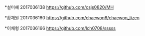 *설미혜 2017036138 https://github.com/csjs0820/MH

*황채원 2017036160 https://github.com/chaewon6/chaewon_tizen

*이채형 2017036166 https://github.com/lch0708/sssss

